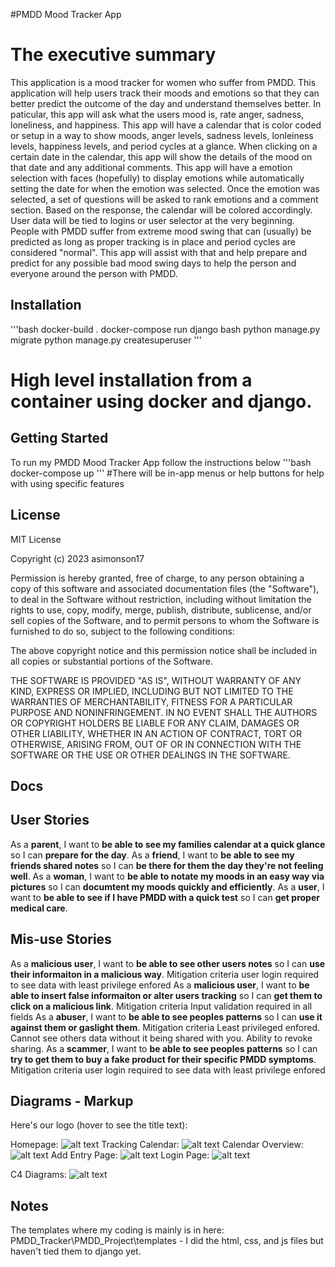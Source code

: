 #PMDD Mood Tracker App
# The executive summary
This application is a mood tracker for women who suffer from PMDD. This application will help users track their moods and emotions so that they can better predict the outcome of the day and understand themselves better. In paticular, this app will ask what the users mood is, rate anger, sadness, loneliness, and happiness. This app will have a calendar that is color coded or setup in a way to show moods, anger levels, sadness levels, lonleiness levels, happiness levels, and period cycles at a glance. When clicking on a certain date in the calendar, this app will show the details of the mood on that date and any additional comments. This app will have a emotion selection with faces (hopefully) to display emotions while automatically setting the date for when the emotion was selected. Once the emotion was selected, a set of questions will be asked to rank emotions and a comment section. Based on the response, the calendar will be colored accordingly. User data will be tied to logins or user selector at the very beginning. People with PMDD suffer from extreme mood swing that can (usually) be predicted as long as proper tracking is in place and period cycles are considered "normal". This app will assist with that and help prepare and predict for any possible bad mood swing days to help the person and everyone around the person with PMDD. 

## Installation
'''bash
docker-build .
docker-compose run django bash
python manage.py migrate
python manage.py createsuperuser
'''
# High level installation from a container using docker and django. 

## Getting Started
To run my PMDD Mood Tracker App follow the instructions below
'''bash
docker-compose up
'''
#There will be in-app menus or help buttons for help with using specific features

## License
MIT License

Copyright (c) 2023 asimonson17

Permission is hereby granted, free of charge, to any person obtaining a copy
of this software and associated documentation files (the "Software"), to deal
in the Software without restriction, including without limitation the rights
to use, copy, modify, merge, publish, distribute, sublicense, and/or sell
copies of the Software, and to permit persons to whom the Software is
furnished to do so, subject to the following conditions:

The above copyright notice and this permission notice shall be included in all
copies or substantial portions of the Software.

THE SOFTWARE IS PROVIDED "AS IS", WITHOUT WARRANTY OF ANY KIND, EXPRESS OR
IMPLIED, INCLUDING BUT NOT LIMITED TO THE WARRANTIES OF MERCHANTABILITY,
FITNESS FOR A PARTICULAR PURPOSE AND NONINFRINGEMENT. IN NO EVENT SHALL THE
AUTHORS OR COPYRIGHT HOLDERS BE LIABLE FOR ANY CLAIM, DAMAGES OR OTHER
LIABILITY, WHETHER IN AN ACTION OF CONTRACT, TORT OR OTHERWISE, ARISING FROM,
OUT OF OR IN CONNECTION WITH THE SOFTWARE OR THE USE OR OTHER DEALINGS IN THE
SOFTWARE.

## Docs

## User Stories
As a **parent**, I want to **be able to see my families calendar at a quick glance** so I can **prepare for the day**.
As a **friend**, I want to **be able to see my friends shared notes** so I can **be there for them the day they're not feeling well**.
As a **woman**, I want to **be able to notate my moods in an easy way via pictures** so I can **documtent my moods quickly and efficiently**.
As a **user**, I want to **be able to see if I have PMDD with a quick test** so I can **get proper medical care**.

## Mis-use Stories
As a **malicious user**, I want to **be able to see other users notes** so I can **use their informaiton in a malicious way**.
Mitigation criteria user login required to see data with least privilege enfored
As a **malicious user**, I want to **be able to insert false informaiton or alter users tracking** so I can **get them to click on a malicious link**.
Mitigation criteria Input validation required in all fields
As a **abuser**, I want to **be able to see peoples patterns** so I can **use it against them or gaslight them**.
Mitigation criteria Least privileged enfored. Cannot see others data without it being shared with you. Ability to revoke sharing.
As a **scammer**, I want to **be able to see peoples patterns** so I can **try to get them to buy a fake product for their specific PMDD symptoms**.
Mitigation criteria user login required to see data with least privilege enfored

## Diagrams - Markup

Here's our logo (hover to see the title text):

Homepage: 
![alt text](PMDD_Tracker/Images/HomePageSketch.jpg "Homepage")
Tracking Calendar:
![alt text](PMDD_Tracker/Images/TrackingCalendarSketch.jpg "Tracking Calendar")
Calendar Overview:
![alt text](PMDD_Tracker/Images/CalendarViewSketch.jpg "Calendar Overview")
Add Entry Page:
![alt text](PMDD_Tracker/Images/AddEntrySketch.jpg "Add Entry")
Login Page:
![alt text](PMDD_Tracker/Images/LoginPageSketch.jpg "Login Page")

C4 Diagrams:
![alt text](PMDD_Tracker/Images/Project_1_milestone_C4_Chart.png "C4 Diagram")


## Notes
The templates where my coding is mainly is in here: PMDD_Tracker\PMDD_Project\templates - I did the html, css, and js files but haven't tied them to django yet.
